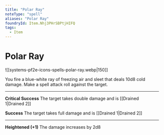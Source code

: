 ```yaml
---
title: "Polar Ray"
noteType: "spell"
aliases: "Polar Ray"
foundryId: Item.Nhj3PHrSBPtjHIFQ
tags:
  - Item
---
```


# Polar Ray
![[systems-pf2e-icons-spells-polar-ray.webp|150]]

You fire a blue-white ray of freezing air and sleet that deals 10d8 cold damage. Make a spell attack roll against the target.

* * *

**Critical Success** The target takes double damage and is [[Drained 1|Drained 2]]

**Success** The target takes full damage and is [[Drained 1|Drained 2]]

* * *

**Heightened (+1)** The damage increases by 2d8
